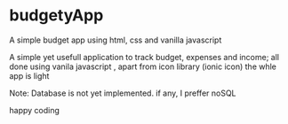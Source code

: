 # budgetyApp
A simple budget app using html, css and vanilla javascript

A simple yet usefull application to track budget, expenses and income; all done using vanila javascript , apart from icon library (ionic icon) the whle app is light

Note: Database is not yet implemented. if any, I preffer noSQL

happy coding
